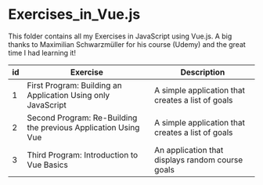 # Exercises_in_Vue.js

This folder contains all my Exercises in JavaScript using Vue.js. 
A big thanks to Maximilian Schwarzmüller for his course (Udemy) and the great time I had learning it!

<table>
  <thead>
    <tr>
      <th>id</th>
      <th>Exercise</th>
      <th>Description</th>
    </tr>
  </thead>
  <tbody>
    <tr>
      <td>1</td>
      <td>First Program: Building an Application Using only JavaScript</td>
      <td> A simple application that creates a list of goals </td>
    </tr>
    <tr>
      <td>2</td>
      <td>Second Program: Re-Building the previous Application Using Vue</td>
      <td> A simple application that creates a list of goals </td>
    </tr>
    <tr>
      <td>3</td>
      <td>Third Program: Introduction to Vue Basics</td>
      <td> An application that displays random course goals </td>
    </tr>
  </tbody>
</table>
